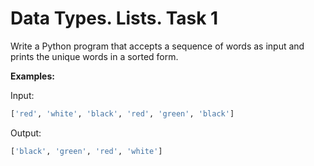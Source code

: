 # Data Types. Lists. Task 1

Write a Python program that accepts a sequence of words as input and prints the unique words in a sorted form.

__Examples:__

Input:
```python 
['red', 'white', 'black', 'red', 'green', 'black'] 
```
Output: 
```python 
['black', 'green', 'red', 'white']
```
